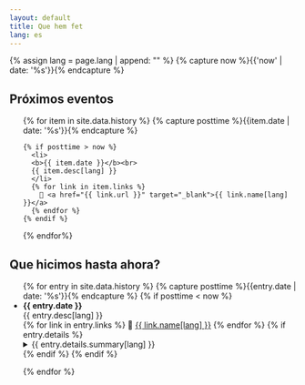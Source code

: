 ```yaml
---
layout: default
title: Que hem fet
lang: es
---
```


{% assign lang = page.lang | append: "" %}
{% capture now %}{{'now' | date: '%s'}}{% endcapture %}

## Próximos eventos

<ul class="future-timeline">
  {% for item in site.data.history %}
    {% capture posttime %}{{item.date | date: '%s'}}{% endcapture %}

    {% if posttime > now %}
      <li>
      <b>{{ item.date }}</b><br>
      {{ item.desc[lang] }}
      </li>
      {% for link in item.links %}
        🔗 <a href="{{ link.url }}" target="_blank">{{ link.name[lang] }}</a>
      {% endfor %}
    {% endif %}
  {% endfor%}
</ul>

## Que hicimos hasta ahora? 

<ul class="timeline">
{% for entry in site.data.history %}
  {% capture posttime %}{{entry.date | date: '%s'}}{% endcapture %}
  {% if posttime < now %}
    <li>
    <b>{{ entry.date }}</b><br>
    {{ entry.desc[lang] }}
    </li>
    {% for link in entry.links %}
      🔗 <a href="{{ link.url }}" target="_blank">{{ link.name[lang] }}</a>
    {% endfor %}
    {% if entry.details %}  
      <details>
        <summary>{{ entry.details.summary[lang] }}</summary>
        <ul>
        {% for item in entry.details.items %}
          <li>
            <b>{{ item.date}}</b>: {{ item.desc[lang] }}<br/>
            {% for link in item.links %}
              🔗 <a href="{{ link.url }}" target="_blank">{{ link.name[lang] }}</a>
            {% endfor %}
          </li>
        {% endfor %}
        </ul>
      </details>
    {% endif %}
  {% endif %}


{% endfor %}
</ul>